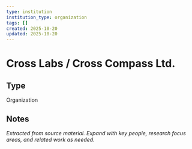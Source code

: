 ```yaml
---
type: institution
institution_type: organization
tags: []
created: 2025-10-20
updated: 2025-10-20
---
```


# Cross Labs / Cross Compass Ltd.

## Type

Organization

## Notes

*Extracted from source material. Expand with key people, research focus areas, and related work as needed.*
